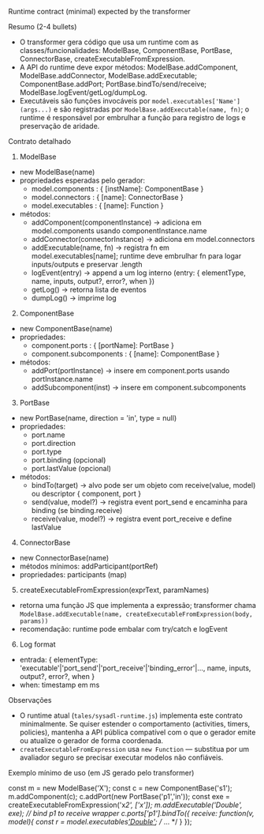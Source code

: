 Runtime contract (minimal) expected by the transformer

Resumo (2-4 bullets)
- O transformer gera código que usa um runtime com as classes/funcionalidades: ModelBase, ComponentBase, PortBase, ConnectorBase, createExecutableFromExpression.
- A API do runtime deve expor métodos: ModelBase.addComponent, ModelBase.addConnector, ModelBase.addExecutable; ComponentBase.addPort; PortBase.bindTo/send/receive; ModelBase.logEvent/getLog/dumpLog.
- Executáveis são funções invocáveis por `model.executables['Name'](args...)` e são registradas por `ModelBase.addExecutable(name, fn)`; o runtime é responsável por embrulhar a função para registro de logs e preservação de aridade.

Contrato detalhado

1) ModelBase
- new ModelBase(name)
- propriedades esperadas pelo gerador:
  - model.components : { [instName]: ComponentBase }
  - model.connectors : { [name]: ConnectorBase }
  - model.executables : { [name]: Function }
- métodos:
  - addComponent(componentInstance) -> adiciona em model.components usando componentInstance.name
  - addConnector(connectorInstance) -> adiciona em model.connectors
  - addExecutable(name, fn) -> registra fn em model.executables[name]; runtime deve embrulhar fn para logar inputs/outputs e preservar .length
  - logEvent(entry) -> append a um log interno (entry: { elementType, name, inputs, output?, error?, when })
  - getLog() -> retorna lista de eventos
  - dumpLog() -> imprime log

2) ComponentBase
- new ComponentBase(name)
- propriedades:
  - component.ports : { [portName]: PortBase }
  - component.subcomponents : { [name]: ComponentBase }
- métodos:
  - addPort(portInstance) -> insere em component.ports usando portInstance.name
  - addSubcomponent(inst) -> insere em component.subcomponents

3) PortBase
- new PortBase(name, direction = 'in', type = null)
- propriedades:
  - port.name
  - port.direction
  - port.type
  - port.binding (opcional)
  - port.lastValue (opcional)
- métodos:
  - bindTo(target) -> alvo pode ser um objeto com receive(value, model) ou descriptor { component, port }
  - send(value, model?) -> registra event port_send e encaminha para binding (se binding.receive)
  - receive(value, model?) -> registra event port_receive e define lastValue

4) ConnectorBase
- new ConnectorBase(name)
- métodos mínimos: addParticipant(portRef)
- propriedades: participants (map)

5) createExecutableFromExpression(exprText, paramNames)
- retorna uma função JS que implementa a expressão; transformer chama `ModelBase.addExecutable(name, createExecutableFromExpression(body, params))`
- recomendação: runtime pode embalar com try/catch e logEvent

6) Log format
- entrada: { elementType: 'executable'|'port_send'|'port_receive'|'binding_error'|..., name, inputs, output?, error?, when }
- when: timestamp em ms

Observações
- O runtime atual (`tales/sysadl-runtime.js`) implementa este contrato minimalmente. Se quiser estender o comportamento (activities, timers, policies), mantenha a API pública compatível com o que o gerador emite ou atualize o gerador de forma coordenada.
- `createExecutableFromExpression` usa `new Function` — substitua por um avaliador seguro se precisar executar modelos não confiáveis.

Exemplo mínimo de uso (em JS gerado pelo transformer)

const m = new ModelBase('X');
const c = new ComponentBase('s1'); m.addComponent(c);
c.addPort(new PortBase('p1','in'));
const exe = createExecutableFromExpression('x*2', ['x']);
m.addExecutable('Double', exe);
// bind p1 to receive wrapper
c.ports['p1'].bindTo({ receive: function(v, model){ const r = model.executables['Double'](v); /* ... */ } });
